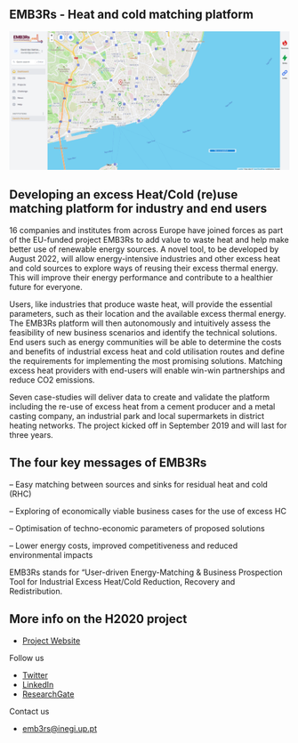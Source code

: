 ## EMB3Rs - Heat and cold matching platform


![Dashboard](/images/Emb3rs_dashboard.png)


## Developing an excess Heat/Cold (re)use matching platform for industry and end users

16 companies and institutes from across Europe have joined forces as part of the EU-funded project EMB3Rs to add value to waste heat and help make better use of renewable energy sources. A novel tool, to be developed by August 2022, will allow energy-intensive industries and other excess heat and cold sources to explore ways of reusing their excess thermal energy. This will improve their energy performance and contribute to a healthier future for everyone.

Users, like industries that produce waste heat, will provide the essential parameters, such as their location and the available excess thermal energy. The EMB3Rs platform will then autonomously and intuitively assess the feasibility of new business scenarios and identify the technical solutions. End users such as energy communities will be able to determine the costs and benefits of industrial excess heat and cold utilisation routes and define the requirements for implementing the most promising solutions. Matching excess heat providers with end-users will enable win-win partnerships and reduce CO2 emissions.

Seven case-studies will deliver data to create and validate the platform including the re-use of excess heat from a cement producer and a metal casting company, an industrial park and local supermarkets in district heating networks. The project kicked off in September 2019 and will last for three years.

## The four key messages of EMB3Rs

–             Easy matching between sources and sinks for residual heat and cold (RHC)

–             Exploring of economically viable business cases for the use of excess HC

–             Optimisation of techno-economic parameters of proposed solutions

–             Lower energy costs, improved competitiveness and reduced environmental impacts


EMB3Rs stands for “User-driven Energy-Matching & Business Prospection Tool for Industrial Excess Heat/Cold Reduction, Recovery and Redistribution.


## More info on the H2020 project

- [Project Website](https://www.emb3rs.eu)

Follow us
- [Twitter](https://twitter.com/Emb3rs_project)
- [LinkedIn](https://www.linkedin.com/company/emb3rs)
- [ResearchGate](https://www.researchgate.net/project/EMB3Rs)

Contact us
- emb3rs@inegi.up.pt



<!--

**Here are some ideas to get you started:**

🙋‍♀️ A short introduction - what is your organization all about?
🌈 Contribution guidelines - how can the community get involved?
👩‍💻 Useful resources - where can the community find your docs? Is there anything else the community should know?
🍿 Fun facts - what does your team eat for breakfast?
🧙 Remember, you can do mighty things with the power of [Markdown](https://docs.github.com/github/writing-on-github/getting-started-with-writing-and-formatting-on-github/basic-writing-and-formatting-syntax)
-->
